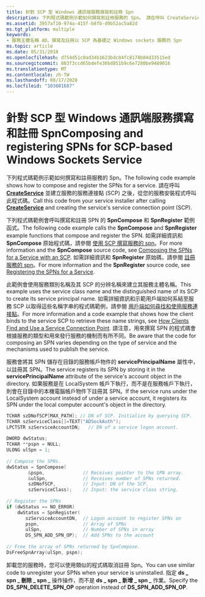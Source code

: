 ```yaml
---
title: 針對 SCP 型 Windows 通訊端服務撰寫和註冊 Spn
description: 下列程式碼範例示範如何撰寫和註冊服務的 Spn。 請在呼叫 CreateService 並建立服務的服務連接點 (SCP) 之後，從您的服務安裝程式呼叫此程式碼。
ms.assetid: 3957af10-974a-415f-b8fb-d9b52ac5a82d
ms.tgt_platform: multiple
keywords:
- 服務主體名稱 AD、撰寫及註冊以 SCP 為基礎之 Windows sockets 服務的 Spn
ms.topic: article
ms.date: 05/31/2018
ms.openlocfilehash: d754d51c0ad34b1623bdc84fc8178b04d33515ed
ms.sourcegitcommit: 803f3ccd65bdefe36bd851b9c6e7280be9489016
ms.translationtype: MT
ms.contentlocale: zh-TW
ms.lasthandoff: 08/17/2020
ms.locfileid: "103681687"
---
```

# <a name="composing-and-registering-spns-for-scp-based-windows-sockets-service"></a><span data-ttu-id="2a577-105">針對 SCP 型 Windows 通訊端服務撰寫和註冊 Spn</span><span class="sxs-lookup"><span data-stu-id="2a577-105">Composing and registering SPNs for SCP-based Windows Sockets Service</span></span>

<span data-ttu-id="2a577-106">下列程式碼範例示範如何撰寫和註冊服務的 Spn。</span><span class="sxs-lookup"><span data-stu-id="2a577-106">The following code example shows how to compose and register the SPNs for a service.</span></span> <span data-ttu-id="2a577-107">請在呼叫 [**CreateService**](/windows/desktop/api/winsvc/nf-winsvc-createservicea) 並建立服務的服務連接點 (SCP) 之後，從您的服務安裝程式呼叫此程式碼。</span><span class="sxs-lookup"><span data-stu-id="2a577-107">Call this code from your service installer after calling [**CreateService**](/windows/desktop/api/winsvc/nf-winsvc-createservicea) and creating the service's service connection point (SCP).</span></span>

<span data-ttu-id="2a577-108">下列程式碼範例會呼叫撰寫和註冊 SPN 的 **SpnCompose** 和 **SpnRegister** 範例函式。</span><span class="sxs-lookup"><span data-stu-id="2a577-108">The following code example calls the **SpnCompose** and **SpnRegister** example functions that compose and register the SPN.</span></span> <span data-ttu-id="2a577-109">如需詳細資訊和 **SpnCompose** 原始程式碼，請參閱 [使用 SCP 撰寫服務的 spn](composing-the-spns-for-a-service-with-an-scp.md)。</span><span class="sxs-lookup"><span data-stu-id="2a577-109">For more information and the **SpnCompose** source code, see [Composing the SPNs for a Service with an SCP](composing-the-spns-for-a-service-with-an-scp.md).</span></span> <span data-ttu-id="2a577-110">如需詳細資訊和 **SpnRegister** 原始碼，請參閱 [註冊服務的 spn](registering-the-spns-for-a-service.md)。</span><span class="sxs-lookup"><span data-stu-id="2a577-110">For more information and the **SpnRegister** source code, see [Registering the SPNs for a Service](registering-the-spns-for-a-service.md).</span></span>

<span data-ttu-id="2a577-111">此範例會使用服務類別名稱及其 SCP 的分辨名稱來建立其服務主體名稱。</span><span class="sxs-lookup"><span data-stu-id="2a577-111">This example uses the service class name and the distinguished name of its SCP to create its service principal name.</span></span> <span data-ttu-id="2a577-112">如需詳細資訊和示範用戶端如何系結至服務 SCP 以取得這些名稱字串的程式碼範例，請參閱 [用戶端如何尋找和使用服務連接點](how-clients-find-and-use-a-service-connection-point.md)。</span><span class="sxs-lookup"><span data-stu-id="2a577-112">For more information and a code example that shows how the client binds to the service SCP to retrieve these name strings, see [How Clients Find and Use a Service Connection Point](how-clients-find-and-use-a-service-connection-point.md).</span></span> <span data-ttu-id="2a577-113">請注意，用來撰寫 SPN 的程式碼會根據服務的類型和用來發行服務的機制而有所不同。</span><span class="sxs-lookup"><span data-stu-id="2a577-113">Be aware that the code for composing an SPN varies depending on the type of service and the mechanisms used to publish the service.</span></span>

<span data-ttu-id="2a577-114">服務會將其 SPN 儲存在目錄的服務帳戶物件的 **servicePrincipalName** 屬性中，以註冊其 SPN。</span><span class="sxs-lookup"><span data-stu-id="2a577-114">The service registers its SPN by storing it in the **servicePrincipalName** attribute of the service's account object in the directory.</span></span> <span data-ttu-id="2a577-115">如果服務是在 LocalSystem 帳戶下執行，而不是在服務帳戶下執行，則會在目錄中的本機電腦帳戶物件下註冊其 SPN。</span><span class="sxs-lookup"><span data-stu-id="2a577-115">If the service runs under the LocalSystem account instead of under a service account, it registers its SPN under the local computer account's object in the directory.</span></span>


```C++
TCHAR szDNofSCP[MAX_PATH]; // DN of SCP. Initialize by querying SCP.
TCHAR szServiceClass[]=TEXT("ADSockAuth");
LPCTSTR szServiceAccountDN;   // DN of a service logon account. 
 
DWORD dwStatus;
TCHAR **pspn = NULL;
ULONG ulSpn = 1;
 
// Compose the SPNs.
dwStatus = SpnCompose(
        &pspn,              // Receives pointer to the SPN array.
        &ulSpn,             // Receives number of SPNs returned.
        szDNofSCP,          // Input: DN of the SCP.
        szServiceClass);    // Input: the service class string.
 
// Register the SPNs
if (dwStatus == NO_ERROR) 
    dwStatus = SpnRegister(
       szServiceAccountDN,  // Logon account to register SPNs on
       pspn,                // Array of SPNs
       ulSpn,               // Number of SPNs in array
       DS_SPN_ADD_SPN_OP);  // Add SPNs to the account
 
// Free the array of SPNs returned by SpnCompose.
DsFreeSpnArray(ulSpn, pspn); 
```



<span data-ttu-id="2a577-116">卸載您的服務時，您可以使用類似的程式碼取消註冊 Spn。</span><span class="sxs-lookup"><span data-stu-id="2a577-116">You can use similar code to unregister your SPNs when your service is uninstalled.</span></span> <span data-ttu-id="2a577-117">指定 **ds \_ spn \_ 刪除 \_ spn \_** 操作操作，而不是 **ds \_ spn \_ 新增 \_ spn \_** 作業。</span><span class="sxs-lookup"><span data-stu-id="2a577-117">Specify the **DS\_SPN\_DELETE\_SPN\_OP** operation instead of **DS\_SPN\_ADD\_SPN\_OP**.</span></span>

 

 